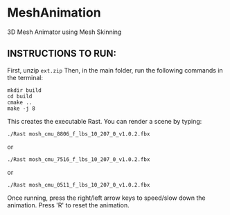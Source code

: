 # MeshAnimation
3D Mesh Animator using Mesh Skinning 

## INSTRUCTIONS TO RUN:
First, unzip ```ext.zip```
Then, in the main folder, run the following commands in the terminal:

```
mkdir build
cd build
cmake ..
make -j 8
```

This creates the executable Rast. You can render a scene by typing:

```
./Rast mosh_cmu_8806_f_lbs_10_207_0_v1.0.2.fbx
```
or 
```
./Rast mosh_cmu_7516_f_lbs_10_207_0_v1.0.2.fbx
```
or 
```
./Rast mosh_cmu_0511_f_lbs_10_207_0_v1.0.2.fbx
```
Once running, press the right/left arrow keys to speed/slow down the animation. Press 'R' to reset the animation.
